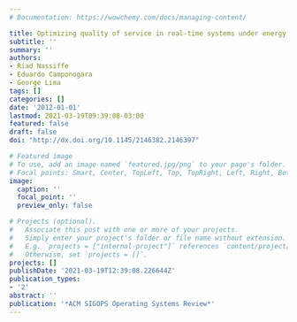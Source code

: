```yaml
---
# Documentation: https://wowchemy.com/docs/managing-content/

title: Optimizing quality of service in real-time systems under energy constraints
subtitle: ''
summary: ''
authors:
- Rı́ad Nassiffe
- Eduardo Camponogara
- George Lima
tags: []
categories: []
date: '2012-01-01'
lastmod: 2021-03-19T09:39:08-03:00
featured: false
draft: false
doi: "http://dx.doi.org/10.1145/2146382.2146397"

# Featured image
# To use, add an image named `featured.jpg/png` to your page's folder.
# Focal points: Smart, Center, TopLeft, Top, TopRight, Left, Right, BottomLeft, Bottom, BottomRight.
image:
  caption: ''
  focal_point: ''
  preview_only: false

# Projects (optional).
#   Associate this post with one or more of your projects.
#   Simply enter your project's folder or file name without extension.
#   E.g. `projects = ["internal-project"]` references `content/project/deep-learning/index.md`.
#   Otherwise, set `projects = []`.
projects: []
publishDate: '2021-03-19T12:39:08.226644Z'
publication_types:
- '2'
abstract: ''
publication: '*ACM SIGOPS Operating Systems Review*'
---
```

